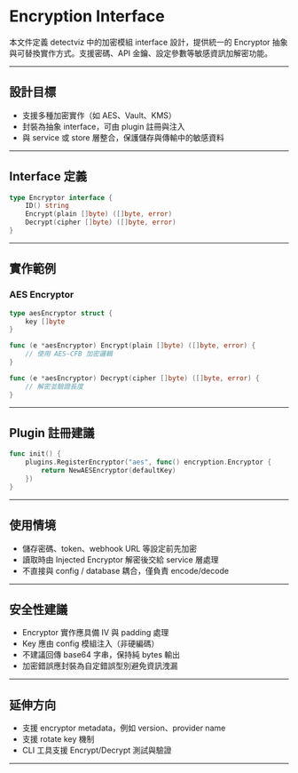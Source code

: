 # Encryption Interface

本文件定義 detectviz 中的加密模組 interface 設計，提供統一的 Encryptor 抽象與可替換實作方式。支援密碼、API 金鑰、設定參數等敏感資訊加解密功能。

---

## 設計目標

- 支援多種加密實作（如 AES、Vault、KMS）
- 封裝為抽象 interface，可由 plugin 註冊與注入
- 與 service 或 store 層整合，保護儲存與傳輸中的敏感資料

---

## Interface 定義

```go
type Encryptor interface {
    ID() string
    Encrypt(plain []byte) ([]byte, error)
    Decrypt(cipher []byte) ([]byte, error)
}
```

---

## 實作範例

### AES Encryptor

```go
type aesEncryptor struct {
    key []byte
}

func (e *aesEncryptor) Encrypt(plain []byte) ([]byte, error) {
    // 使用 AES-CFB 加密邏輯
}

func (e *aesEncryptor) Decrypt(cipher []byte) ([]byte, error) {
    // 解密並驗證長度
}
```

---

## Plugin 註冊建議

```go
func init() {
    plugins.RegisterEncryptor("aes", func() encryption.Encryptor {
        return NewAESEncryptor(defaultKey)
    })
}
```

---

## 使用情境

- 儲存密碼、token、webhook URL 等設定前先加密
- 讀取時由 Injected Encryptor 解密後交給 service 層處理
- 不直接與 config / database 耦合，僅負責 encode/decode

---

## 安全性建議

- Encryptor 實作應具備 IV 與 padding 處理
- Key 應由 config 模組注入（非硬編碼）
- 不建議回傳 base64 字串，保持純 bytes 輸出
- 加密錯誤應封裝為自定錯誤型別避免資訊洩漏

---

## 延伸方向

- 支援 encryptor metadata，例如 version、provider name
- 支援 rotate key 機制
- CLI 工具支援 Encrypt/Decrypt 測試與驗證

---